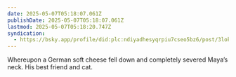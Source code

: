 ```yaml
---
date: 2025-05-07T05:18:07.061Z
publishDate: 2025-05-07T05:18:07.061Z
lastmod: 2025-05-07T05:18:20.747Z
syndication:
  - https://bsky.app/profile/did:plc:ndiyadhesyqrpiu7cseo5bz6/post/3loknibw5zf2c
---
```


Whereupon a German soft cheese fell down and completely severed Maya’s neck. His best friend and cat.
